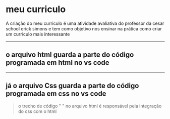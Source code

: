 # meu curriculo
A criação do meu curriculo é uma atividade avaliativa do professor da cesar school erick simons e tem como objetivo nos ensinar na prática como criar um curriculo mais interessante 
***
## o arquivo html guarda a parte do código programada em html no vs code 
***
## já o arquivo Css guarda a parte do código programada em css no vs code 

>o trecho de código "<link rel="stylesheet" href="desafioc.css"> " no arquivo html  é responsável
> pela integração do css com o html 
